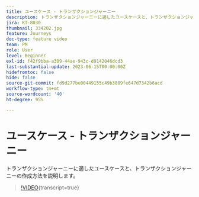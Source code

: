 ```yaml
---
title: ユースケース - トランザクションジャーニー
description: トランザクションジャーニーに適したユースケースと、トランザクションジャーニーの作成方法を説明します。
jira: KT-8030
thumbnail: 334202.jpg
feature: Journeys
doc-type: feature video
team: PM
role: User
level: Beginner
exl-id: f42f9bba-a309-44ae-943c-d9142046dcd3
last-substantial-update: 2023-06-15T00:00:00Z
hidefromtoc: false
hide: false
source-git-commit: fd9d277be00449155c49b3809fe647d7342b6acd
workflow-type: tm+mt
source-wordcount: '40'
ht-degree: 95%

---
```


# ユースケース - トランザクションジャーニー

トランザクションジャーニーに適したユースケースと、トランザクションジャーニーの作成方法を説明します。

>[!VIDEO](https://video.tv.adobe.com/v/334202?quality=12&learn=on){transcript=true}
